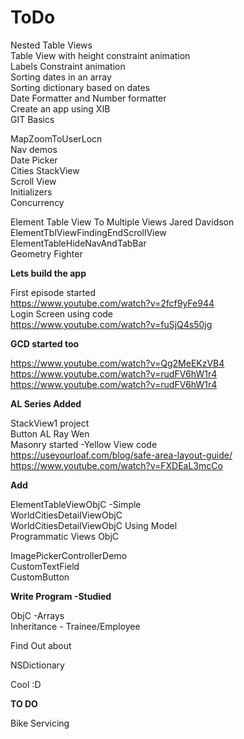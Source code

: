 # ToDo

Nested Table Views <br />
Table View with height constraint animation <br />
Labels Constraint animation <br />
Sorting dates in an array <br />
Sorting dictionary based on dates <br />
Date Formatter and Number formatter <br />
Create an app using XIB <br />
GIT Basics <br />


MapZoomToUserLocn <br />
Nav demos <br />
Date Picker <br />
Cities StackView <br />
Scroll View <br />
Initializers <br />
Concurrency <br />

Element Table View To Multiple Views Jared Davidson <br />
ElementTblViewFindingEndScrollView <br />
ElementTableHideNavAndTabBar <br />
Geometry Fighter <br />

<b> Lets build the app</b>

First episode started <br />
https://www.youtube.com/watch?v=2fcf9yFe944 <br />
Login Screen using code <br />
https://www.youtube.com/watch?v=fuSjQ4s50jg <br/>

<b>GCD started too</b>

https://www.youtube.com/watch?v=Qg2MeEKzVB4 <br />
https://www.youtube.com/watch?v=rudFV6hW1r4 <br />
https://www.youtube.com/watch?v=rudFV6hW1r4<br />


<b>AL Series Added</b>

StackView1 project <br />
Button AL Ray Wen <br />
Masonry started -Yellow View code <br />
https://useyourloaf.com/blog/safe-area-layout-guide/ <br />
https://www.youtube.com/watch?v=FXDEaL3mcCo <br />

<b>Add</b>

ElementTableViewObjC -Simple <br/>
WorldCitiesDetailViewObjC <br/>
WorldCitiesDetailViewObjC Using Model <br/>
Programmatic Views ObjC<br />

ImagePickerControllerDemo <br/>
CustomTextField <br/>
CustomButton <br/>


<b>Write Program -Studied</b>

ObjC -Arrays <br />
Inheritance - Trainee/Employee


Find Out about

NSDictionary

Cool :D


<b>TO DO</b>

Bike Servicing<br />


